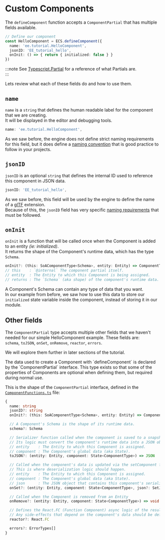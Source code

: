 <!-- import { TechnicalNote } from '@site/src/components/TechnicalNote'; -->
<!-- import { UnstyledDetails } from '@site/src/components/UnstyledDetails'; -->

# Custom Components

The `defineComponent` function accepts a `ComponentPartial` that has multiple fields available.  
```ts
// Define our component
const HelloComponent = ECS.defineComponent({
  name: 'ee.tutorial.HelloComponent',
  jsonID: 'EE_tutorial_hello',
  onInit: () => { return { initialized: false } }
})
```

:::note
See [Typescript.Partial](https://www.typescriptlang.org/docs/handbook/utility-types.html#partialtype) for a reference of what Partials are.  
:::

Lets review what each of these fields do and how to use them.   
## `name`
`name` is a `string` that defines the human readable label for the component that we are creating.  
It will be displayed in the editor and debugging tools.  
```ts
name: 'ee.tutorial.HelloComponent',
```
As we saw before, the engine does not define strict naming requirements for this field, but it does define a [naming convention](./styling#id-naming-convention) that is good practice to follow in your projects.  

## `jsonID`
`jsonID` is an optional `string` that defines the internal ID used to reference this component in JSON data.  
```ts
jsonID: 'EE_tutorial_hello',
```
As we saw before, this field will be used by the engine to define the name of a [glTF](https://www.khronos.org/gltf) extension.   
Because of this, the `jsonID` field has very specific [naming requirements](./styling#jsonid-naming-requirements) that must be followed.  

## `onInit`
`onInit` is a function that will be called once when the Component is added to an entity _(ie: initialized)_.  
It returns the shape of the Component's runtime data, which has the type `Schema`.  
```ts
onInit?: (this: SoAComponentType<Schema>, entity: Entity) => ComponentType & OnInitValidateNotState<ComponentType>
// this    : `@internal` The component partial itself.
// entity  : The Entity to which this Component is being assigned.
// returns : The `Schema` (aka shape) of the component's runtime data.
```
A Component's Schema can contain any type of data that you want.   
In our example from before, we saw how to use this data to store our `initialized` state variable inside the component, instead of storing it in our module.  

## Other fields
The `ComponentPartial` type accepts multiple other fields that we haven't needed for our simple HelloComponent example. These fields are:  
`schema`, `toJSON`, `onSet`, `onRemove`, `reactor`, `errors`.  

We will explore them further in later sections of the tutorial.  

<TechnicalNote>
The data used to create a Component with `defineComponent` is declared by the `ComponentPartial` interface.
This type exists so that some of the properties of Components are optional when defining them, but required during normal use.  

This is the shape of the `ComponentPartial` interface, defined in the [`ComponentFunctions.ts`](https://github.com/ir-engine/ir-engine/blob/dev/packages/ecs/src/ComponentFunctions.ts) file:
```ts
{
  name: string
  jsonID?: string
  onInit?: (this: SoAComponentType<Schema>, entity: Entity) => ComponentType & OnInitValidateNotState<ComponentType>

  // A Component's Schema is the shape of its runtime data.
  schema?: Schema

  // Serializer function called when the component is saved to a snapshot or scene file.
  // Its logic must convert the component's runtime data into a JSON object.
  // entity    : The Entity to which this Component is assigned.
  // component : The Component's global data (aka State).
  toJSON?: (entity: Entity, component: State<ComponentType>) => JSON

  // Called when the component's data is updated via the setComponent function.
  // This is where deserialization logic should happen.
  // entity    : The Entity to which this Component is assigned.
  // component : The Component's global data (aka State).
  // json      : The JSON object that contains this component's serialized data.
  onSet?: (entity: Entity, component: State<ComponentType>, json?: SetJSON) => void

  // Called when the Component is removed from an Entity
  onRemove?: (entity: Entity, component: State<ComponentType>) => void | Promise<void>

  // Defines the React.FC (Function Component) async logic of the resulting Component type.
  // Any side-effects that depend on the component's data should be defined here.
  reactor?: React.FC

  errors?: ErrorTypes[]
}
```
</TechnicalNote>

